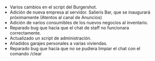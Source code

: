 - Varios cambios en el script del Burgershot.
- Adición de nueva empresa al servidor. Salieris Bar, que se inaugurará próximamente (Atentos al canal de Anuncios)
- Adición de varios consumibles de los nuevos negocios al inventario.
- Reparado bug que hacía que el chat de staff no funcionara correctamente.
- Actualizado un script de administración.
- Añadidos garajes personales a varias viviendas.
- Reparado bug que hacía que no se pudiera limpiar el chat con el comando /clear
